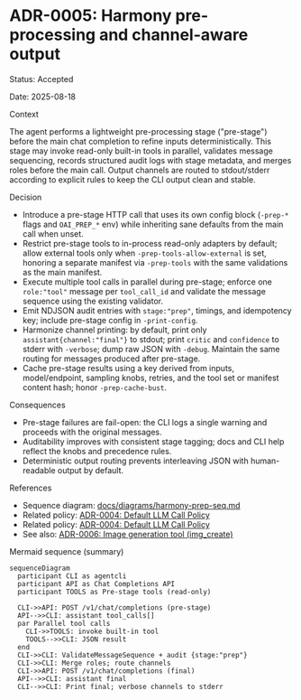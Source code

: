# ADR-0005: Harmony pre-processing and channel-aware output

Status: Accepted

Date: 2025-08-18

Context

The agent performs a lightweight pre-processing stage ("pre-stage") before the main chat completion to refine inputs deterministically. This stage may invoke read-only built-in tools in parallel, validates message sequencing, records structured audit logs with stage metadata, and merges roles before the main call. Output channels are routed to stdout/stderr according to explicit rules to keep the CLI output clean and stable.

Decision

- Introduce a pre-stage HTTP call that uses its own config block (`-prep-*` flags and `OAI_PREP_*` env) while inheriting sane defaults from the main call when unset.
- Restrict pre-stage tools to in-process read-only adapters by default; allow external tools only when `-prep-tools-allow-external` is set, honoring a separate manifest via `-prep-tools` with the same validations as the main manifest.
- Execute multiple tool calls in parallel during pre-stage; enforce one `role:"tool"` message per `tool_call_id` and validate the message sequence using the existing validator.
- Emit NDJSON audit entries with `stage:"prep"`, timings, and idempotency key; include pre-stage config in `-print-config`.
- Harmonize channel printing: by default, print only `assistant{channel:"final"}` to stdout; print `critic` and `confidence` to stderr with `-verbose`; dump raw JSON with `-debug`. Maintain the same routing for messages produced after pre-stage.
- Cache pre-stage results using a key derived from inputs, model/endpoint, sampling knobs, retries, and the tool set or manifest content hash; honor `-prep-cache-bust`.

Consequences

- Pre-stage failures are fail-open: the CLI logs a single warning and proceeds with the original messages.
- Auditability improves with consistent stage tagging; docs and CLI help reflect the knobs and precedence rules.
- Deterministic output routing prevents interleaving JSON with human-readable output by default.

References

- Sequence diagram: [docs/diagrams/harmony-prep-seq.md](../diagrams/harmony-prep-seq.md)
- Related policy: [ADR-0004: Default LLM Call Policy](0004-default-llm-policy.md)
 - Related policy: [ADR-0004: Default LLM Call Policy](0004-default-llm-policy.md)
 - See also: [ADR-0006: Image generation tool (img_create)](0006-image-generation-tool-img_create.md)

Mermaid sequence (summary)

```mermaid
sequenceDiagram
  participant CLI as agentcli
  participant API as Chat Completions API
  participant TOOLS as Pre-stage tools (read-only)

  CLI->>API: POST /v1/chat/completions (pre-stage)
  API-->>CLI: assistant tool_calls[]
  par Parallel tool calls
    CLI->>TOOLS: invoke built-in tool
    TOOLS-->>CLI: JSON result
  end
  CLI->>CLI: ValidateMessageSequence + audit {stage:"prep"}
  CLI->>CLI: Merge roles; route channels
  CLI->>API: POST /v1/chat/completions (final)
  API-->>CLI: assistant final
  CLI-->>CLI: Print final; verbose channels to stderr
```